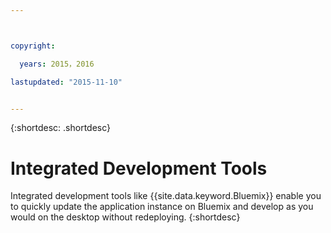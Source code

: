 ```yaml
---



copyright:

  years: 2015，2016

lastupdated: "2015-11-10"


---
```


{:shortdesc: .shortdesc}

# Integrated Development Tools


Integrated development tools like {{site.data.keyword.Bluemix}} enable you to quickly update the application instance on Bluemix and develop as you would on the desktop without redeploying.
{:shortdesc}
